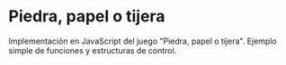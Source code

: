 Piedra, papel o tijera
======================

Implementación en JavaScript del juego "Piedra, papel o tijera".
Ejemplo simple de funciones y estructuras de control.
